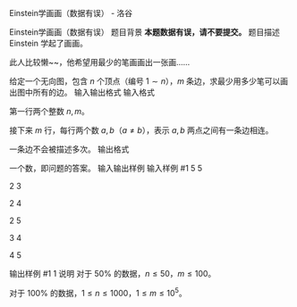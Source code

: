 



Einstein学画画（数据有误） - 洛谷














Einstein学画画（数据有误）
题目背景
**本题数据有误，请不要提交。**
题目描述
Einstein 学起了画画。

此人比较懒\~\~，他希望用最少的笔画画出一张画……

给定一个无向图，包含 $n$ 个顶点（编号 $1 \sim n$），$m$ 条边，求最少用多少笔可以画出图中所有的边。
输入输出格式
输入格式

第一行两个整数 $n, m$。

接下来 $m$ 行，每行两个数 $a, b$（$a \ne b$），表示 $a, b$ 两点之间有一条边相连。

一条边不会被描述多次。
输出格式

一个数，即问题的答案。
输入输出样例
输入样例 #1
5 5
2 3
2 4
2 5
3 4
4 5

输出样例 #1
1
说明
对于 $50 \%$ 的数据，$n \le 50$，$m \le 100$。

对于 $100\%$ 的数据，$1 \le n \le 1000$，$1 \le m \le {10}^5$。






